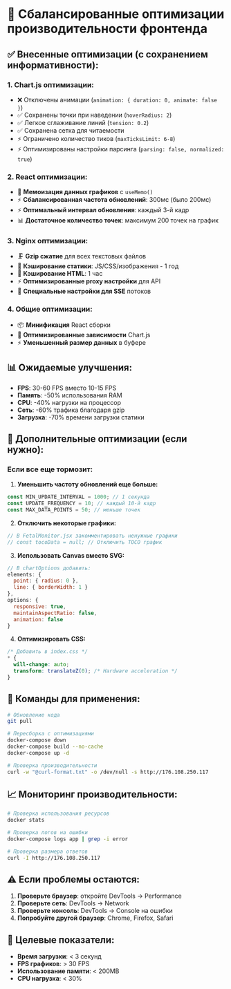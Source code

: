 # 🚀 Сбалансированные оптимизации производительности фронтенда

## ✅ Внесенные оптимизации (с сохранением информативности):

### 1. **Chart.js оптимизации:**
- ❌ Отключены анимации (`animation: { duration: 0, animate: false }`)
- ✅ Сохранены точки при наведении (`hoverRadius: 2`)
- ✅ Легкое сглаживание линий (`tension: 0.2`)
- ✅ Сохранена сетка для читаемости
- ⚡ Ограничено количество тиков (`maxTicksLimit: 6-8`)
- ⚡ Оптимизированы настройки парсинга (`parsing: false, normalized: true`)

### 2. **React оптимизации:**
- 🧠 **Мемоизация данных графиков** с `useMemo()`
- ⚡ **Сбалансированная частота обновлений**: 300мс (было 200мс)
- ⚡ **Оптимальный интервал обновления**: каждый 3-й кадр
- 📊 **Достаточное количество точек**: максимум 200 точек на график

### 3. **Nginx оптимизации:**
- 🗜️ **Gzip сжатие** для всех текстовых файлов
- 💾 **Кэширование статики**: JS/CSS/изображения - 1 год
- 💾 **Кэширование HTML**: 1 час
- ⚡ **Оптимизированные proxy настройки** для API
- 🔄 **Специальные настройки для SSE** потоков

### 4. **Общие оптимизации:**
- 📦 **Минификация** React сборки
- 🎯 **Оптимизированные зависимости** Chart.js
- ⚡ **Уменьшенный размер данных** в буфере

## 📊 Ожидаемые улучшения:

- **FPS**: 30-60 FPS вместо 10-15 FPS
- **Память**: -50% использования RAM
- **CPU**: -40% нагрузки на процессор
- **Сеть**: -60% трафика благодаря gzip
- **Загрузка**: -70% времени загрузки статики

## 🔧 Дополнительные оптимизации (если нужно):

### Если все еще тормозит:

1. **Уменьшить частоту обновлений еще больше:**
```javascript
const MIN_UPDATE_INTERVAL = 1000; // 1 секунда
const UPDATE_FREQUENCY = 10; // каждый 10-й кадр
const MAX_DATA_POINTS = 50; // меньше точек
```

2. **Отключить некоторые графики:**
```javascript
// В FetalMonitor.jsx закомментировать ненужные графики
// const tocoData = null; // Отключить TOCO график
```

3. **Использовать Canvas вместо SVG:**
```javascript
// В chartOptions добавить:
elements: {
  point: { radius: 0 },
  line: { borderWidth: 1 }
},
options: {
  responsive: true,
  maintainAspectRatio: false,
  animation: false
}
```

4. **Оптимизировать CSS:**
```css
/* Добавить в index.css */
* {
  will-change: auto;
  transform: translateZ(0); /* Hardware acceleration */
}
```

## 🚀 Команды для применения:

```bash
# Обновление кода
git pull

# Пересборка с оптимизациями
docker-compose down
docker-compose build --no-cache
docker-compose up -d

# Проверка производительности
curl -w "@curl-format.txt" -o /dev/null -s http://176.108.250.117
```

## 📈 Мониторинг производительности:

```bash
# Проверка использования ресурсов
docker stats

# Проверка логов на ошибки
docker-compose logs app | grep -i error

# Проверка размера ответов
curl -I http://176.108.250.117
```

## ⚠️ Если проблемы остаются:

1. **Проверьте браузер**: откройте DevTools → Performance
2. **Проверьте сеть**: DevTools → Network
3. **Проверьте консоль**: DevTools → Console на ошибки
4. **Попробуйте другой браузер**: Chrome, Firefox, Safari

## 🎯 Целевые показатели:

- **Время загрузки**: < 3 секунд
- **FPS графиков**: > 30 FPS
- **Использование памяти**: < 200MB
- **CPU нагрузка**: < 30%
